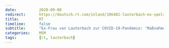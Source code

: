 ```yaml
---
date:          2020-09-08
redirect:      https://deutsch.rt.com/inland/106402-lauterbach-ex-spelsberg-zur-corona/
title:         RT
timeline:      false
subtitle:      "Ex-Frau von Lauterbach zur COVID-19-Pandemie: 'Maßnahmen können sofort beendet werden'"
categories:    MSM
tags:          [rt, lauterbach]
---
```


